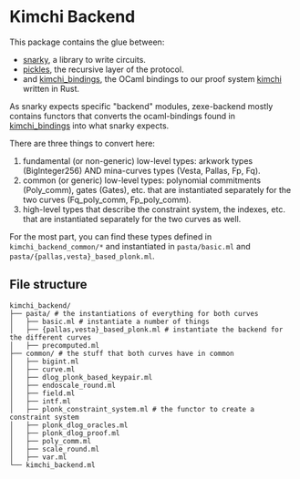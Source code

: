 # Kimchi Backend

This package contains the glue between:

- [snarky](https://github.com/o1-labs/snarkyjs), a library to write circuits.
- [pickles](https://github.com/MinaProtocol/mina/tree/develop/src/lib/pickles),
  the recursive layer of the protocol.
- and [kimchi_bindings](../kimchi_bindings), the OCaml bindings to our proof
  system [kimchi](https://www.github.com/o1-labs/proof-systems) written in Rust.

As snarky expects specific "backend" modules, zexe-backend mostly contains
functors that converts the ocaml-bindings found in
[kimchi_bindings](../kimchi_bindings) into what snarky expects.

There are three things to convert here:

1. fundamental (or non-generic) low-level types: arkwork types (BigInteger256)
   AND mina-curves types (Vesta, Pallas, Fp, Fq).
2. common (or generic) low-level types: polynomial commitments (Poly_comm),
   gates (Gates), etc. that are instantiated separately for the two curves
   (Fq_poly_comm, Fp_poly_comm).
3. high-level types that describe the constraint system, the indexes, etc. that
   are instantiated separately for the two curves as well.

For the most part, you can find these types defined in `kimchi_backend_common/*`
and instantiated in `pasta/basic.ml` and `pasta/{pallas,vesta}_based_plonk.ml`.

## File structure

```
kimchi_backend/
├── pasta/ # the instantiations of everything for both curves
│   ├── basic.ml # instantiate a number of things
│   ├── {pallas,vesta}_based_plonk.ml # instantiate the backend for the different curves
│   ├── precomputed.ml
├── common/ # the stuff that both curves have in common
│   ├── bigint.ml
│   ├── curve.ml
│   ├── dlog_plonk_based_keypair.ml
│   ├── endoscale_round.ml
│   ├── field.ml
│   ├── intf.ml
│   ├── plonk_constraint_system.ml # the functor to create a constraint system
│   ├── plonk_dlog_oracles.ml
│   ├── plonk_dlog_proof.ml
│   ├── poly_comm.ml
│   ├── scale_round.ml
│   ├── var.ml
└── kimchi_backend.ml
```
